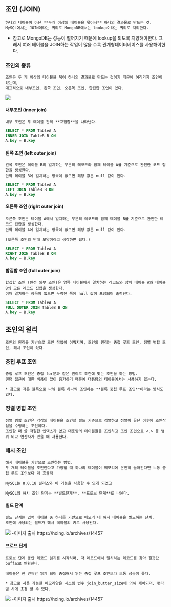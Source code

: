 ## 조인 (JOIN)
    하나의 테이블이 아닌 **두개 이상의 테이블을 묶어서** 하나의 결과물로 만드는 것.
    MySQL에서는 JOIN이라는 쿼리로 MongoDB에서는 lookup이라는 쿼리로 처리한다.

* 참고로 MongoDB는 성능이 떨어지기 때문에 lookup을 되도록 지양해야한다. 그래서 여러 테이블을 JOIN하는 작업이 많을 수록 관계형데이터베이스를 사용해야한다.

### 조인의 종류
    조인은 두 개 이상의 테이블을 묶어 하나의 결과물로 만드는 것이기 때문에 여러가지 조인이 있는데, 
    대표적으로 내부조인, 왼쪽 조인, 오른쪽 조인, 합집합 조인이 있다.

<img src="https://i.ibb.co/0skHY82/2022-02-24-6-58-10.png">

#### 내부조인 (inner join)
    내부 조인은 두 테이블 간의 **교집합**을 나타낸다.


```SQL
SELECT * FROM TableA A
INNER JOIN TableB B ON
A.key = B.key
```


#### 왼쪽 조인 (left outer join)
    왼쪽 조인은 테이블 B의 일치하는 부분의 레코드와 함께 테이블 A를 기준으로 완전한 코드 집합을 생성한다.
    만약 테이블 B에 일치하는 항목이 없으면 해당 값은 null 값이 된다.


```SQL
SELECT * FROM TableA A
LEFT JOIN TableB B ON
A.key = B.key
```

#### 오른쪽 조인 (right outer join)
    오른쪽 조인은 테이블 A에서 일치하는 부분의 레코드와 함께 테이블 B를 기준으로 완전한 레코드 집합을 생성한다.
    만약 테이블 A에 일치하는 항목이 없으면 해당 값은 null 값이 된다.

    (오른쪽 조인의 반대 모양이라고 생각하면 쉽다.)


```SQL
SELECT * FROM TableA A
RIGHT JOIN TableB B ON
A.key = B.key
```


#### 합집합 조인 (full outer join)
    합집합 조인 (완전 외부 조인)은 양쪽 테이블에서 일치하는 레코드와 함께 테이블 A와 테이블 B의 모든 레코드 집합을 생성한다.
    이때 일치하는 항목이 없으면 누락된 쪽에 null 값이 포함되어 출력된다.


```SQL
SELECT * FROM TableA A
FULL OUTER JOIN TableB B ON
A.key = B.key
```

## 조인의 원리
    조인의 원리를 기반으로 조인 작업이 이뤄지며, 조인의 원리는 중첩 루프 조인, 정렬 병합 조인, 해시 조인이 있다.

### 중첩 루프 조인
    중첩 루프 조인은 중첩 for문과 같은 원리로 조건에 맞는 조인을 하는 방법.
    랜덤 접근에 대한 비용이 많이 증가하기 때문에 대용량의 테이블에서는 사용하지 않는다.

    * 참고로 작은 블록으로 나눠 블록 하나씩 조인하는 **블록 중첩 루프 조인**이라는 방식도 있다.

### 정렬 병합 조인
    정렬 병합 조인은 각각의 테이블을 조인할 필드 기준으로 정렬하고 정렬이 끝난 이후에 조인작업을 수행하는 조인이다.
    조인할 때 쓸 적절한 인덱스가 없고 대용량의 테이블들을 조인하고 조인 조건으로 <.> 등 범위 비교 연산자가 있을 때 사용한다.


### 해시 조인
    해시 테이블을 기반으로 조인하는 방법.
    두 개의 테이블을 조인한다고 가정할 때 하나의 테이블이 메모리에 온전히 들어간다면 보통 중첩 루프 조인보다 더 효율적

    MySQL는 8.0.18 릴리스와 이 기능을 사용할 수 있게 되었고

    MySQL의 해시 조인 단계는 **빌드단계**, **프로브 단계**로 나뉜다.

#### 빌드 단계
    빌드 단계는 입력 테이블 중 하나를 기반으로 메모리 내 해시 테이블을 빌드하는 단계.
    조인에 사용되는 필드가 해시 테이블의 키로 사용된다.


<img src="https://hoing.io/storage/2021/01/build-phase-1.jpg">
-이미지 출처 https://hoing.io/archives/14457

#### 프로브 단계
    프로브 단계 동안 레코드 읽기를 시작하며, 각 레코드에서 일치하는 레코드를 찾아 결괏값buff으로 반환한다.

    테이블은 한 번씩만 읽게 되어 중첩해서 읽는 중첩 루프 조인보다 보통 성능이 좋다.

    * 참고로 사용 가능한 메모리양은 시스템 변수 join_butter_size에 의해 제어되며, 런타임 시에 조정 할 수 있다.

<img src="https://hoing.io/storage/2021/01/probe-phase-1.jpg">
-이미지 출처 https://hoing.io/archives/14457





